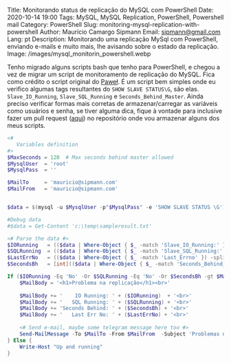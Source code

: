 Title: Monitorando status de replicação do MySQL com PowerShell
Date: 2020-10-14 19:00
Tags: MySQL, MySQL Replication, PowerShell, Powershell mail
Category: PowerShell 
Slug: monitoring-mysql-replication-with-powershell
Author: Maurício Camargo Sipmann
Email: sipmann@gmail.com
Lang: pt
Description: Monitorando uma replicação MySql com PowerShell, enviando e-mails e muito mais, lhe avisando sobre o estado da replicação.
Image: /images/mysql_monitorin_powershell.webp

Tenho migrado alguns scripts bash que tenho para PowerShell, e chegou a vez de migrar um script de monitoramento de replicação do MySQL. Fica como crédito o script original do [Paweł](https://handyman.dulare.com/mysql-replication-status-alerts-with-bash-script/). É um script bem simples onde eu verifico algumas tags resultantes do `SHOW SLAVE STATUS\G`, são elas. `Slave_IO_Running`, `Slave_SQL_Running` e `Seconds_Behind_Master`. Ainda preciso verificar formas mais corretas de armazenar/carregar as variáveis como usuários e senha, se tiver alguma dica, fique à vontade para inclusive fazer um pull request ([aqui](https://github.com/sipmann/PowerShellScripts)) no repositório onde vou armazenar alguns dos meus scripts.

```powershell
<#
   Variables definition
#>
$MaxSeconds = 120  # Max seconds behind master allowed
$MysqlUser  = 'root'
$MysqlPass  = ''

$MailTo     = 'mauricio@sipmann.com'
$MailFrom   = 'mauricio@sipmann.com'


$data = $(mysql -u $MysqlUser -p"$MysqlPass" -e 'SHOW SLAVE STATUS \G')

#Debug data
#$data = Get-Content 'c:\temp\sampleresult.txt'

<# Parse the data #>
$IORunning   = (($data | Where-Object { $_ -match 'Slave_IO_Running:' }) -split '\s+')[2]
$SQLRunning  = (($data | Where-Object { $_ -match 'Slave_SQL_Running:' }) -split '\s+')[2]
$LastErrNo   = (($data | Where-Object { $_ -match 'Last_Errno' }) -split '\s+')[2]
$SecondsBh   = [int](($data | Where-Object { $_ -match 'Seconds_Behind_Master' }) -split '\s+')[2]

If ($IORunning -Eq 'No' -Or $SQLRunning -Eq 'No' -Or $SecondsBh -gt $MaxSeconds) {
	$MailBody = '<h1>Problema na replicação</h1><br>'
	
	$MailBody += '    IO Running: ' + ($IORunning)  + '<br>'
	$MailBody += '   SQL Running: ' + ($SQLRunning) + '<br>'
	$MailBody += 'Seconds Behind: ' + ($SecondsBh) + '<br>'
	$MailBody += '   Last Err No: ' + ($LastErrNo) + '<br>'
	
	<# Send e-mail, maybe some telegram message here too #>
	Send-MailMessage -To $MailTo -From $MailFrom  -Subject 'Problemas na replicação' -bodyAsHtml $MailBody -Credential (Get-Credential) -SmtpServer 'smtp.office365.com' -Port 587 -UseSsl
} Else {
    Write-Host "Up and running"
}
```